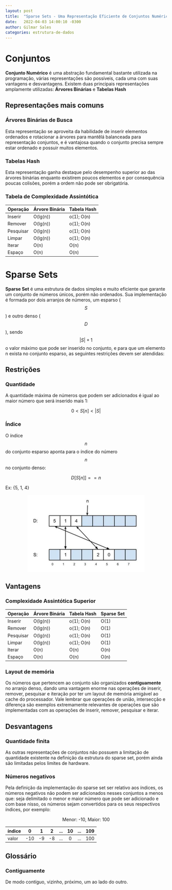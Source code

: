 ```yaml
---
layout: post
title:  "Sparse Sets - Uma Representação Eficiente de Conjuntos Numéricos"
date:   2022-04-03 14:00:10 -0300
author: Gilmar Sales
categories: estrutura-de-dados 
---
```


# Conjuntos
**Conjunto Numérico** é uma abstração fundamental bastante utilizada na programação, várias representações são possíveis, cada uma com suas vantagens e desvantagens. Existem duas principais representações amplamente utilizadas: **Árvores Binárias** e **Tabelas Hash**
## Representações mais comuns
### Árvores Binárias de Busca
Esta representação se aproveita da habilidade de inserir elementos ordenados e rotacionar a árvores para mantêlá balanceada para representação conjuntos, e é vantajosa quando o conjunto precisa sempre estar ordenado e possuir muitos elementos.
### Tabelas Hash
Esta representação ganha destaque pelo desempenho superior ao das árvores binárias enquanto existirem poucos elementos e por consequência poucas colisões, porém a ordem não pode ser obrigatória.
### Tabela de Complexidade Assintótica

Operação   |Árvore Binária |Tabela Hash    
---------- | ------------- | -----------
Inserir    |O(lg⁡(n))       |o(1); O(n)             
Remover    |O(lg⁡(n))       |o(1); O(n)             
Pesquisar  |O(lg⁡(n))       |o(1); O(n)             
Limpar     |O(lg⁡(n))       |o(1); O(n)           
Iterar     |O(n)           |O(n)                 
Espaço     |O(n)           |O(n)           

# Sparse Sets
**Sparse Set** é uma estrutura de dados simples e muito eficiente que garante um conjunto de números únicos, porém não ordenados. Sua implementação é formada por dois arranjos de números, um esparso ($$S$$) e outro denso ($$D$$), sendo $$|S| + 1$$ o valor máximo que pode ser inserido no conjunto, e para que um elemento n exista no conjunto esparso, as seguintes restrições devem ser atendidas:

## Restrições

### Quantidade
A quantidade máxima de números que podem ser adicionados é igual ao maior número que será inserido mais 1:

$$0 < S[n] < |S|$$

### Índice
O índice $$n$$ do conjunto esparso aponta para o índice do número $$n$$ no conjunto denso:

$$D[S[n]] == n$$


Ex: {5, 1, 4}

<center>
<img src="/images/sparse-sets.png" />
</center>

## Vantagens

### Complexidade Assintótica Superior

Operação   |Árvore Binária |Tabela Hash | Sparse Set
---------- | ------------- | ---------- | -----------
Inserir    |O(lg⁡(n))       |o(1); O(n)  |O(1)
Remover    |O(lg⁡(n))       |o(1); O(n)  |O(1)           
Pesquisar  |O(lg⁡(n))       |o(1); O(n)  |O(1)       
Limpar     |O(lg⁡(n))       |o(1); O(n)  |O(1)     
Iterar     |O(n)           |O(n)        |O(n)    
Espaço     |O(n)           |O(n)        |O(n)

### Layout de memória

Os números que pertencem ao conjunto são organizados **contiguamente** no arranjo denso, dando uma vantagem enorme nas operações de inserir, remover, pesquisar e iteração por ter um layout de memória amigável ao cache do processador. Vale lembrar que operações de união, intersecção e diferença são exemplos extremamente relevantes de operações que são implementadas com as operações de inserir, remover, pesquisar e iterar.
## Desvantagens
### Quantidade finita
As outras representações de conjuntos não possuem a limitação de quantidade existente na definição da estrutura do sparse set, porém ainda são limitadas pelos limites de hardware.
### Números negativos 
Pela definição da implementação do sparse set ser relativo aos índices, os números negativos não podem ser adicionados nesses conjuntos a menos que: seja delimitado o menor e maior número que pode ser adicionado e com base nisso, os números sejam convertidos para os seus respectivos índices, por exemplo:

<center>
<p>Menor: -10, Maior: 100</p>
</center>

índice|0   |1  |2  |...|10 |...|109
:-----|:--:|:-:|:-:|:-:|:-:|:-:|:--:
valor |-10 | -9| -8|...| 0 |...|100 

## Glossário

### Contiguamente
De modo contíguo, vizinho, próximo, um ao lado do outro.
